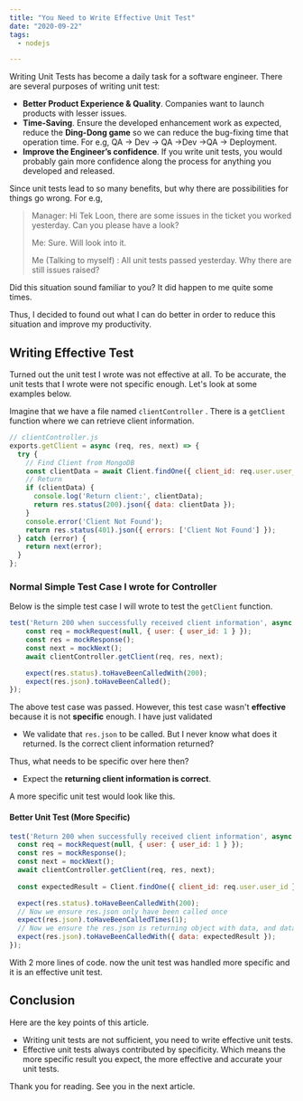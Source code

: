 ```yaml
---
title: "You Need to Write Effective Unit Test"
date: "2020-09-22"
tags:
  - nodejs

---
```


Writing Unit Tests has become a daily task for a software engineer. There are several purposes of writing unit test:

- **Better Product Experience & Quality**. Companies want to launch products with lesser issues.
- **Time-Saving**. Ensure the developed enhancement work as expected, reduce the **Ding-Dong game** so we can reduce the bug-fixing time that operation time. For e.g, QA -> Dev -> QA ->Dev ->QA -> Deployment.
- **Improve the Engineer’s confidence**. If you write unit tests, you would probably gain more confidence along the process for anything you developed and released.

Since unit tests lead to so many benefits, but why there are possibilities for things go wrong. For e.g,

> Manager: Hi Tek Loon, there are some issues in the ticket you worked yesterday. Can you please have a look?
>
> Me: Sure. Will look into it. 
>
> Me (Talking to myself) : All unit tests passed yesterday. Why there are still issues raised?

Did this situation sound familiar to you? It did happen to me quite some times.

Thus, I decided to found out what I can do better in order to reduce this situation and improve my productivity.

## Writing Effective Test

Turned out the unit test I wrote was not effective at all. To be accurate, the unit tests that I wrote were not specific enough. Let's look at some examples below.

Imagine that we have a file named `clientController` . There is a `getClient` function where we can retrieve client information.

```javascript
// clientController.js
exports.getClient = async (req, res, next) => {
  try {
    // Find Client from MongoDB
  	const clientData = await Client.findOne({ client_id: req.user.user_id });
    // Return 
    if (clientData) {
      console.log('Return client:', clientData);
      return res.status(200).json({ data: clientData });
    }
    console.error('Client Not Found');
    return res.status(401).json({ errors: ['Client Not Found'] });
  } catch (error) {
    return next(error);
  }
};
```

### Normal Simple Test Case I wrote for Controller

Below is the simple test case I will wrote to test the `getClient` function.

```javascript
test('Return 200 when successfully received client information', async () => {
    const req = mockRequest(null, { user: { user_id: 1 } });
    const res = mockResponse();
    const next = mockNext();
    await clientController.getClient(req, res, next);

    expect(res.status).toHaveBeenCalledWith(200);
    expect(res.json).toHaveBeenCalled();
});
```

The above test case was passed. However, this test case wasn't **effective** because it is not **specific** enough. I have just validated

- We validate that `res.json` to be called. But I never know what does it returned. Is the correct client information returned?

Thus, what needs to be specific over here then?

- Expect the **returning client information is correct**.

A more specific unit test would look like this.

#### Better Unit Test (More Specific)

```javascript
test('Return 200 when successfully received client information', async () => {
  const req = mockRequest(null, { user: { user_id: 1 } });
  const res = mockResponse();
  const next = mockNext();
  await clientController.getClient(req, res, next);
  
  const expectedResult = Client.findOne({ client_id: req.user.user_id });

  expect(res.status).toHaveBeenCalledWith(200);
  // Now we ensure res.json only have been called once
  expect(res.json).toHaveBeenCalledTimes(1);
  // Now we ensure the res.json is returning object with data, and data contain the client information
  expect(res.json).toHaveBeenCalledWith({ data: expectedResult });
});
```

With 2 more lines of code. now the unit test was handled more specific and it is an effective unit test.

## Conclusion

Here are the key points of this article.

- Writing unit tests are not sufficient, you need to write effective unit tests.
- Effective unit tests always contributed by specificity. Which means the more specific result you expect, the more effective and accurate your unit tests.

Thank you for reading. See you in the next article.